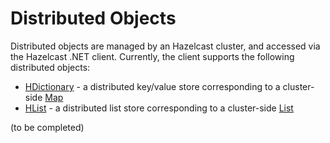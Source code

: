 # Distributed Objects

Distributed objects are managed by an Hazelcast cluster, and accessed via the Hazelcast .NET client. Currently, the client supports the following distributed objects:

* [HDictionary](hdictionary.md) - a distributed key/value store corresponding to a cluster-side [Map](https://docs.hazelcast.org/docs/latest/manual/html-single/#map)
* [HList](hlist.md) - a distributed list store corresponding to a cluster-side [List](https://docs.hazelcast.org/docs/latest/manual/html-single/#list)

(to be completed)